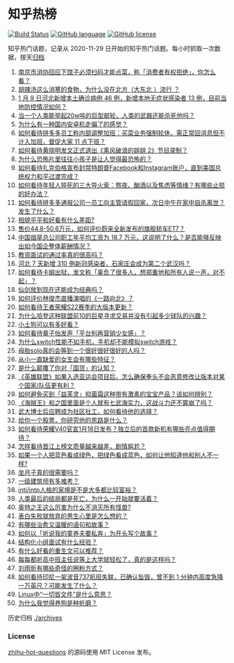# 知乎热榜
[![Build Status](https://github.com/ToWeLong/zhihu-hot-questions/workflows/CI/badge.svg)](https://github.com/ToWeLong/zhihu-hot-questions/actions)
[![GitHub language](https://img.shields.io/badge/language-golang-orange.svg)](https://golang.org/)
[![GitHub license](https://img.shields.io/github/license/ToWeLong/zhihu-hot-questions)](https://github.com/ToWeLong/zhihu-hot-questions/blob/main/LICENSE)

知乎热门话题，记录从 2020-11-29 日开始的知乎热门话题。每小时抓取一次数据，按天[归档](./archives)

<!-- BEGIN -->

1. [南京市消协回应下馆子必须扫码才能点菜，称「消费者有权拒绝」，你怎么看？](https://www.zhihu.com/question/438146894)
1. [胡辣汤这么消寒的食物，为什么没在北方（大东北 ）流行 ？](https://www.zhihu.com/question/424263115)
1. [1 月 9 日河北新增本土确诊病例 46 例，新增本地无症状感染者 13 例，目前当地防控情况如何？](https://www.zhihu.com/question/438680670)
1. [当一个人类能举起20w吨的巨型邮轮，人类的武器还能杀死他吗？](https://www.zhihu.com/question/431102613)
1. [为什么有一种国内安卓机走偏了的感觉？](https://www.zhihu.com/question/430707553)
1. [如何看待拼多多员工称内部调整加班：买菜业务强制轮休，需正常回消息但不计入加班，督促大家 11 点下班？](https://www.zhihu.com/question/438708373)
1. [如何看待黄晓明发文正式退出《乘风破浪的姐姐 2》节目录制？](https://www.zhihu.com/question/438703621)
1. [为什么恐怖片里往往小孩子是让人觉得最恐怖的？](https://www.zhihu.com/question/19909627)
1. [如何看待扎克伯格宣布封禁特朗普Facebook和Instagram账户，直到美国总统权力和平过渡完成？](https://www.zhihu.com/question/438407282)
1. [如何看待年轻人猝死的三大导火索：熬夜、酗酒以及焦虑等情绪？有哪些止损的好办法？](https://www.zhihu.com/question/438689409)
1. [如何看待拼多多通报公司一员工向主管请假回家，次日中午在家中自杀离世？发生了什么？](https://www.zhihu.com/question/438610398)
1. [相貌平平和好看有什么差距?](https://www.zhihu.com/question/436671368)
1. [售价44.8-50.6万元，如何评价蔚来全新发布的旗舰轿车ET7？](https://www.zhihu.com/question/438628815)
1. [中国烟草总公司职工年平均工资为 18.7 万元，这说明了什么？是否能够反映出如今国企整体薪酬情况？](https://www.zhihu.com/question/438576054)
1. [教资面试的通过率真的很高吗？](https://www.zhihu.com/question/364618487)
1. [河北 7 天新增 310 例新冠感染者，石家庄会成为第二个武汉吗？](https://www.zhihu.com/question/438491729)
1. [如何看待卡姆出狱，发文称「辜负了很多人，想郑重地和所有人说一声，对不起」？](https://www.zhihu.com/question/438693396)
1. [仙剑放到现在还能成为经典吗？](https://www.zhihu.com/question/437015609)
1. [如何评价林俊杰直播演唱的《一路向北》？](https://www.zhihu.com/question/438194931)
1. [如何看待王者荣耀S22赛季的大版本更新？](https://www.zhihu.com/question/437767472)
1. [为什么哈登这种联盟前10的巨星寻求交易并没有引起多少球队的兴趣？](https://www.zhihu.com/question/436088918)
1. [小土狗可以有多好看？](https://www.zhihu.com/question/410684805)
1. [如何看待章子怡发声「平台别再营销少女感」？](https://www.zhihu.com/question/438621007)
1. [为什么switch性能不如手机，手机却不能模拟switch游戏？](https://www.zhihu.com/question/394353284)
1. [母胎solo真的会等到一个很好很好很好的人吗？](https://www.zhihu.com/question/424575466)
1. [从小一直缺爱的女生会有哪些特征？](https://www.zhihu.com/question/279159280)
1. [是什么颠覆了你对「国货」的认知？](https://www.zhihu.com/question/393795608)
1. [《英雄联盟》如果入选亚运会项目后，怎么确保拳头不会恶意修改让版本对某个国家/队伍更有利？](https://www.zhihu.com/question/438246611)
1. [如何避免买到「益芙灵」抑菌霜这种带有激素的宝宝产品？该如何辨别？](https://www.zhihu.com/question/438279494)
1. [《海贼王》和之国里面是个人就有七武海实力，这战斗力还不算崩了吗？](https://www.zhihu.com/question/437915895)
1. [武大博士后应聘成为社区社工，如何看待他的选择？](https://www.zhihu.com/question/438716812)
1. [给你一个股票，你研究他的思路是什么？](https://www.zhihu.com/question/418943912)
1. [如何看待荣耀V40官宣1月18日发布？独立后的首款新机有哪些亮点值得期待？](https://www.zhihu.com/question/438410992)
1. [怎样看待晋江上榜文质量越来越差，剧情尴尬？](https://www.zhihu.com/question/390235773)
1. [如果一个人把蓝色看成绿色，把绿色看成蓝色，如何让他知道他和别人不一样?](https://www.zhihu.com/question/29838217)
1. [坐月子真的很需要吗？](https://www.zhihu.com/question/430742837)
1. [一级建筑师有多难考？](https://www.zhihu.com/question/355628962)
1. [intj/intp人格的家境是不是大多都比较富裕？](https://www.zhihu.com/question/435621406)
1. [人类最后的结局都是死亡，为什么一开始就要活着？](https://www.zhihu.com/question/436642795)
1. [奥特之王这么厉害为什么不消灭所有怪兽?](https://www.zhihu.com/question/437534082)
1. [表白失败就放弃的男生心里是怎么想的？](https://www.zhihu.com/question/353962185)
1. [有哪些治愈又温暖的语句和故事？](https://www.zhihu.com/question/431998955)
1. [如何以「听说我的童养夫要私奔」为开头写个故事？](https://www.zhihu.com/question/432636919)
1. [结构化小组面试有什么经验？](https://www.zhihu.com/question/268128492)
1. [有什么好看的重生文可以推荐？](https://www.zhihu.com/question/50828295)
1. [每每都听高中班主任说等上大学就轻松了，真的是这样吗？](https://www.zhihu.com/question/426949737)
1. [刘雨昕有哪些奇怪的圈粉方式？](https://www.zhihu.com/question/399031882)
1. [如何看待印尼一架波音737航班失联，已确认坠毁，曾不到 1 分钟内高度急降一万英尺？可能发生了什么？](https://www.zhihu.com/question/438613346)
1. [Linux中“一切皆文件”是什么意思？](https://www.zhihu.com/question/422144033)
1. [为什么我觉得养狗是种折磨？](https://www.zhihu.com/question/334236467)

<!-- END -->

历史归档 [./archives](./archives)


### License
[zhihu-hot-questions](https://github.com/towelong/zhihu-hot-questions) 的源码使用 MIT License 发布。